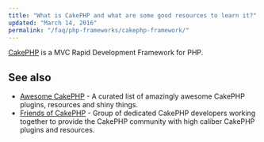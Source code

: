 ```yaml
---
title: "What is CakePHP and what are some good resources to learn it?"
updated: "March 14, 2016"
permalink: "/faq/php-frameworks/cakephp-framework/"
---
```


[CakePHP](http://cakephp.org/) is a MVC Rapid Development Framework for PHP.

## See also

* [Awesome CakePHP](https://github.com/friendsofcake/awesome-cakephp) - A curated
  list of amazingly awesome CakePHP plugins, resources and shiny things.
* [Friends of CakePHP](http://friendsofcake.com/) - Group of dedicated CakePHP
  developers working together to provide the CakePHP community with high caliber
  CakePHP plugins and resources.
